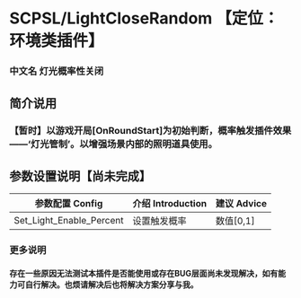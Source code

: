 # SCPSL/LightCloseRandom  【定位：环境类插件】
### 中文名 灯光概率性关闭

## 简介说用
### 【暂时】以游戏开局[OnRoundStart]为初始判断，概率触发插件效果——‘灯光管制’。以增强场景内部的照明道具使用。

## 参数设置说明【尚未完成】
|参数配置 Config| 介绍 Introduction |建议 Advice|
|--|--|--|
|Set_Light_Enable_Percent|设置触发概率|数值[0,1]|

### 更多说明
#### 存在一些原因无法测试本插件是否能使用或存在BUG层面尚未发现解决，如有能力可自行解决。也烦请解决后也将解决方案分享与我。
